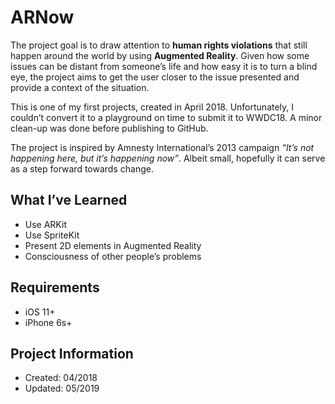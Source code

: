# ARNow

The project goal is to draw attention to **human rights violations** that still happen around the world by using **Augmented Reality**. Given how some issues can be distant from someone’s life and how easy it is to turn a blind eye, the project aims to get the user closer to the issue presented and provide a context of the situation. 

This is one of my first projects, created in April 2018. Unfortunately, I couldn’t convert it to a playground on time to submit it to WWDC18. A minor clean-up was done before publishing to GitHub. 

The project is inspired by Amnesty International’s 2013 campaign *“It’s not happening here, but it’s happening now”*. Albeit small, hopefully it can serve as a step forward towards change.

## What I’ve Learned
- Use ARKit
- Use SpriteKit
- Present 2D elements in Augmented Reality
- Consciousness of other people’s problems

## Requirements
- iOS 11+
- iPhone 6s+

## Project Information
- Created: 04/2018
- Updated: 05/2019
